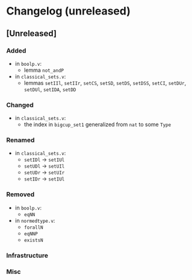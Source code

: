 # Changelog (unreleased)

## [Unreleased]

### Added

- in `boolp.v`:
  + lemma `not_andP`
- in `classical_sets.v`:
  + lemmas `setIIl`, `setIIr`, `setCS`, `setSD`, `setDS`, `setDSS`, `setCI`,
    `setDUr`, `setDUl`, `setIDA`, `setDD`

### Changed

- in `classical_sets.v`:
  + the index in `bigcup_set1` generalized from `nat` to some `Type`

### Renamed

- in `classical_sets.v`:
  + `setIDl` -> `setIUl`
  + `setUDl` -> `setUIl`
  + `setUDr` -> `setUIr`
  + `setIDr` -> `setIUl`

### Removed

- in `boolp.v`:
  + `eqNN`
- in `normedtype.v`:
  + `forallN`
  + `eqNNP`
  + `existsN`

### Infrastructure

### Misc
